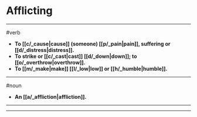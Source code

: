 # Afflicting
---
#verb
- **To [[c/_cause|cause]] (someone) [[p/_pain|pain]], suffering or [[d/_distress|distress]].**
- **To strike or [[c/_cast|cast]] [[d/_down|down]]; to [[o/_overthrow|overthrow]].**
- **To [[m/_make|make]] [[l/_low|low]] or [[h/_humble|humble]].**
---
#noun
- **An [[a/_affliction|affliction]].**
---
---
